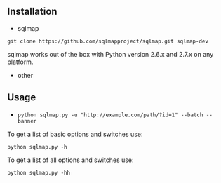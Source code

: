 ## Installation

- sqlmap

~~~
git clone https://github.com/sqlmapproject/sqlmap.git sqlmap-dev
~~~
sqlmap works out of the box with Python version 2.6.x and 2.7.x on any platform.

- other

## Usage

- `python sqlmap.py -u "http://example.com/path/?id=1" --batch --banner`

To get a list of basic options and switches use:  
~~~
python sqlmap.py -h
~~~  
To get a list of all options and switches use:  
~~~
python sqlmap.py -hh
~~~
